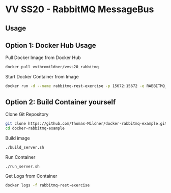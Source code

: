 # VV SS20 - RabbitMQ MessageBus

## Usage

## Option 1: Docker Hub Usage

Pull Docker Image from Docker Hub

```bash
docker pull vvthromildner/vvss20_rabbitmq
```

Start Docker Container from Image

```bash
docker run -d --name rabbitmq-rest-exercise -p 15672:15672 -e RABBITMQ_DEFAULT_USER=guest -e RABBITMQ_DEFAULT_PASS=guest vvthromildner/vvss20_rabbitmq
```

## Option 2: Build Container yourself

Clone Git Repository

```bash
git clone https://github.com/Thomas-Mildner/docker-rabbitmq-example.git
cd docker-rabbitmq-example
```

Build image

```bash
./build_server.sh
```

Run Container

```bash
./run_server.sh
```

Get Logs from Container

```bash
docker logs -f rabbitmq-rest-exercise
```